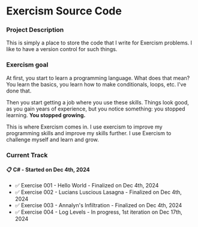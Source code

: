 # Exercism Source Code

### Project Description

This is simply a place to store the code that I write for Exercism problems. I like to have a version control for such things.

### Exercism goal

At first, you start to learn a programming language. What does that mean? You learn the basics, you learn how to make conditionals, loops, etc. I've done that. 

Then you start getting a job where you use these skills. Things look good, as you gain years of experience, but you notice something: you stopped learning. **You stopped growing.**

This is where Exercism comes in. I use exercism to improve my programming skills and improve my skills further. I use Exercism to challenge myself and learn and grow.

### Current Track

#### 📋 C# - Started on Dec 4th, 2024

- ✅ Exercise 001 - Hello World - Finalized on Dec 4th, 2024
- ✅ Exercise 002 - Lucians Luscious Lasagna - Finalized on Dec 4th, 2024
- ✅ Exercise 003 - Annalyn's Infiltration - Finalized on Dec 4th, 2024
- ✅ Exercise 004 - Log Levels - In progress, 1st iteration on Dec 17th, 2024

